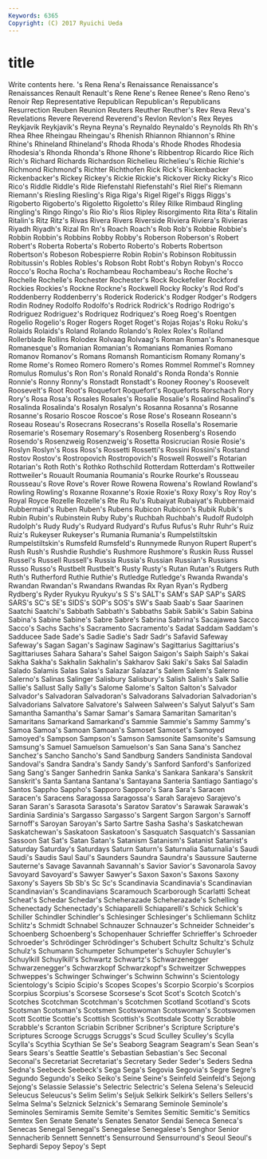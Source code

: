 ```yaml
---
Keywords: 6365 
Copyright: (C) 2017 Ryuichi Ueda
---
```


# title

Write contents here.
's Rena Rena's Renaissance Renaissance's Renaissances Renault Renault's Rene Rene's
Renee Renee's Reno Reno's Renoir Rep Representative Republican Republican's Republicans
Resurrection Reuben Reunion Reuters Reuther Reuther's Rev Reva Reva's Revelations
Revere Reverend Reverend's Revlon Revlon's Rex Reyes Reykjavik Reykjavik's Reyna
Reyna's Reynaldo Reynaldo's Reynolds Rh Rh's Rhea Rhee Rheingau Rheingau's
Rhenish Rhiannon Rhiannon's Rhine Rhine's Rhineland Rhineland's Rhoda Rhoda's Rhode
Rhodes Rhodesia Rhodesia's Rhonda Rhonda's Rhone Rhone's Ribbentrop Ricardo Rice
Rich Rich's Richard Richards Richardson Richelieu Richelieu's Richie Richie's Richmond
Richmond's Richter Richthofen Rick Rick's Rickenbacker Rickenbacker's Rickey Rickey's Rickie
Rickie's Rickover Ricky Ricky's Rico Rico's Riddle Riddle's Ride Riefenstahl
Riefenstahl's Riel Riel's Riemann Riemann's Riesling Riesling's Riga Riga's Rigel
Rigel's Riggs Riggs's Rigoberto Rigoberto's Rigoletto Rigoletto's Riley Rilke Rimbaud
Ringling Ringling's Ringo Ringo's Rio Rio's Rios Ripley Risorgimento Rita
Rita's Ritalin Ritalin's Ritz Ritz's Rivas Rivera Rivers Riverside Riviera
Riviera's Rivieras Riyadh Riyadh's Rizal Rn Rn's Roach Roach's Rob
Rob's Robbie Robbie's Robbin Robbin's Robbins Robby Robby's Roberson Roberson's
Robert Robert's Roberta Roberta's Roberto Roberto's Roberts Robertson Robertson's Robeson
Robespierre Robin Robin's Robinson Robitussin Robitussin's Robles Robles's Robson Robt
Robt's Robyn Robyn's Rocco Rocco's Rocha Rocha's Rochambeau Rochambeau's Roche
Roche's Rochelle Rochelle's Rochester Rochester's Rock Rockefeller Rockford Rockies Rockies's
Rockne Rockne's Rockwell Rocky Rocky's Rod Rod's Roddenberry Roddenberry's Roderick
Roderick's Rodger Rodger's Rodgers Rodin Rodney Rodolfo Rodolfo's Rodrick Rodrick's
Rodrigo Rodrigo's Rodriguez Rodriguez's Rodriquez Rodriquez's Roeg Roeg's Roentgen Rogelio
Rogelio's Roger Rogers Roget Roget's Rojas Rojas's Roku Roku's Rolaids
Rolaids's Roland Rolando Rolando's Rolex Rolex's Rolland Rollerblade Rollins Rolodex
Rolvaag Rolvaag's Roman Roman's Romanesque Romanesque's Romanian Romanian's Romanians Romanies
Romano Romanov Romanov's Romans Romansh Romanticism Romany Romany's Rome Rome's
Romeo Romero Romero's Romes Rommel Rommel's Romney Romulus Romulus's Ron
Ron's Ronald Ronald's Ronda Ronda's Ronnie Ronnie's Ronny Ronny's Ronstadt
Ronstadt's Rooney Rooney's Roosevelt Roosevelt's Root Root's Roquefort Roquefort's Roqueforts
Rorschach Rory Rory's Rosa Rosa's Rosales Rosales's Rosalie Rosalie's Rosalind
Rosalind's Rosalinda Rosalinda's Rosalyn Rosalyn's Rosanna Rosanna's Rosanne Rosanne's Rosario
Roscoe Roscoe's Rose Rose's Roseann Roseann's Roseau Roseau's Rosecrans Rosecrans's
Rosella Rosella's Rosemarie Rosemarie's Rosemary Rosemary's Rosenberg Rosenberg's Rosendo Rosendo's
Rosenzweig Rosenzweig's Rosetta Rosicrucian Rosie Rosie's Roslyn Roslyn's Ross Ross's
Rossetti Rossetti's Rossini Rossini's Rostand Rostov Rostov's Rostropovich Rostropovich's Roswell
Roswell's Rotarian Rotarian's Roth Roth's Rothko Rothschild Rotterdam Rotterdam's Rottweiler
Rottweiler's Rouault Roumania Roumania's Rourke Rourke's Rousseau Rousseau's Rove Rove's
Rover Rowe Rowena Rowena's Rowland Rowland's Rowling Rowling's Roxanne Roxanne's
Roxie Roxie's Roxy Roxy's Roy Roy's Royal Royce Rozelle Rozelle's
Rte Ru Ru's Rubaiyat Rubaiyat's Rubbermaid Rubbermaid's Ruben Ruben's Rubens
Rubicon Rubicon's Rubik Rubik's Rubin Rubin's Rubinstein Ruby Ruby's Ruchbah
Ruchbah's Rudolf Rudolph Rudolph's Rudy Rudy's Rudyard Rudyard's Rufus Rufus's
Ruhr Ruhr's Ruiz Ruiz's Rukeyser Rukeyser's Rumania Rumania's Rumpelstiltskin Rumpelstiltskin's
Rumsfeld Rumsfeld's Runnymede Runyon Rupert Rupert's Rush Rush's Rushdie Rushdie's
Rushmore Rushmore's Ruskin Russ Russel Russel's Russell Russell's Russia Russia's
Russian Russian's Russians Russo Russo's Rustbelt Rustbelt's Rusty Rusty's Rutan
Rutan's Rutgers Ruth Ruth's Rutherford Ruthie Ruthie's Rutledge Rutledge's Rwanda
Rwanda's Rwandan Rwandan's Rwandans Rwandas Rx Ryan Ryan's Rydberg Rydberg's
Ryder Ryukyu Ryukyu's S S's SALT's SAM's SAP SAP's SARS
SARS's SC's SE's SIDS's SOP's SOS's SW's Saab Saab's Saar
Saarinen Saatchi Saatchi's Sabbath Sabbath's Sabbaths Sabik Sabik's Sabin Sabina
Sabina's Sabine Sabine's Sabre Sabre's Sabrina Sabrina's Sacajawea Sacco Sacco's
Sachs Sachs's Sacramento Sacramento's Sadat Saddam Saddam's Sadducee Sade Sade's
Sadie Sadie's Sadr Sadr's Safavid Safeway Safeway's Sagan Sagan's Saginaw
Saginaw's Sagittarius Sagittarius's Sagittariuses Sahara Sahara's Sahel Saigon Saigon's Saiph
Saiph's Sakai Sakha Sakha's Sakhalin Sakhalin's Sakharov Saki Saki's Saks
Sal Saladin Salado Salamis Salas Salas's Salazar Salazar's Salem Salem's
Salerno Salerno's Salinas Salinger Salisbury Salisbury's Salish Salish's Salk Sallie
Sallie's Sallust Sally Sally's Salome Salome's Salton Salton's Salvador Salvador's
Salvadoran Salvadoran's Salvadorans Salvadorian Salvadorian's Salvadorians Salvatore Salvatore's Salween Salween's
Salyut Salyut's Sam Samantha Samantha's Samar Samar's Samara Samaritan Samaritan's
Samaritans Samarkand Samarkand's Sammie Sammie's Sammy Sammy's Samoa Samoa's Samoan
Samoan's Samoset Samoset's Samoyed Samoyed's Sampson Sampson's Samson Samsonite Samsonite's
Samsung Samsung's Samuel Samuelson Samuelson's San Sana Sana's Sanchez Sanchez's
Sancho Sancho's Sand Sandburg Sanders Sandinista Sandoval Sandoval's Sandra Sandra's
Sandy Sandy's Sanford Sanford's Sanforized Sang Sang's Sanger Sanhedrin Sanka
Sanka's Sankara Sankara's Sanskrit Sanskrit's Santa Santana Santana's Santayana Santeria
Santiago Santiago's Santos Sappho Sappho's Sapporo Sapporo's Sara Sara's Saracen
Saracen's Saracens Saragossa Saragossa's Sarah Sarajevo Sarajevo's Saran Saran's Sarasota
Sarasota's Saratov Saratov's Sarawak Sarawak's Sardinia Sardinia's Sargasso Sargasso's Sargent
Sargon Sargon's Sarnoff Sarnoff's Saroyan Saroyan's Sarto Sartre Sasha Sasha's
Saskatchewan Saskatchewan's Saskatoon Saskatoon's Sasquatch Sasquatch's Sassanian Sassoon Sat Sat's
Satan Satan's Satanism Satanism's Satanist Satanist's Saturday Saturday's Saturdays Saturn
Saturn's Saturnalia Saturnalia's Saudi Saudi's Saudis Saul Saul's Saunders Saundra
Saundra's Saussure Sauterne Sauterne's Savage Savannah Savannah's Savior Savior's Savonarola
Savoy Savoyard Savoyard's Sawyer Sawyer's Saxon Saxon's Saxons Saxony Saxony's
Sayers Sb Sb's Sc Sc's Scandinavia Scandinavia's Scandinavian Scandinavian's Scandinavians
Scaramouch Scarborough Scarlatti Scheat Scheat's Schedar Schedar's Scheherazade Scheherazade's Schelling
Schenectady Schenectady's Schiaparelli Schiaparelli's Schick Schick's Schiller Schindler Schindler's Schlesinger
Schlesinger's Schliemann Schlitz Schlitz's Schmidt Schnabel Schnauzer Schnauzer's Schneider Schneider's
Schoenberg Schoenberg's Schopenhauer Schrieffer Schrieffer's Schroeder Schroeder's Schrödinger Schrödinger's Schubert
Schultz Schultz's Schulz Schulz's Schumann Schumpeter Schumpeter's Schuyler Schuyler's Schuylkill
Schuylkill's Schwartz Schwartz's Schwarzenegger Schwarzenegger's Schwarzkopf Schwarzkopf's Schweitzer Schweppes Schweppes's
Schwinger Schwinger's Schwinn Schwinn's Scientology Scientology's Scipio Scipio's Scopes Scopes's
Scorpio Scorpio's Scorpios Scorpius Scorpius's Scorsese Scorsese's Scot Scot's Scotch
Scotch's Scotches Scotchman Scotchman's Scotchmen Scotland Scotland's Scots Scotsman Scotsman's
Scotsmen Scotswoman Scotswoman's Scotswomen Scott Scottie Scottie's Scottish Scottish's Scottsdale
Scotty Scrabble Scrabble's Scranton Scriabin Scribner Scribner's Scripture Scripture's Scriptures
Scrooge Scruggs Scruggs's Scud Sculley Sculley's Scylla Scylla's Scythia Scythian
Se Se's Seaborg Seagram Seagram's Sean Sean's Sears Sears's Seattle
Seattle's Sebastian Sebastian's Sec Seconal Seconal's Secretariat Secretariat's Secretary Seder
Seder's Seders Sedna Sedna's Seebeck Seebeck's Sega Sega's Segovia Segovia's
Segre Segre's Segundo Segundo's Seiko Seiko's Seine Seine's Seinfeld Seinfeld's
Sejong Sejong's Selassie Selassie's Selectric Selectric's Selena Selena's Seleucid Seleucus
Seleucus's Selim Selim's Seljuk Selkirk Selkirk's Sellers Sellers's Selma Selma's
Selznick Selznick's Semarang Seminole Seminole's Seminoles Semiramis Semite Semite's Semites
Semitic Semitic's Semitics Semtex Sen Senate Senate's Senates Senator Sendai
Seneca Seneca's Senecas Senegal Senegal's Senegalese Senegalese's Senghor Senior Sennacherib
Sennett Sennett's Sensurround Sensurround's Seoul Seoul's Sephardi Sepoy Sepoy's Sept
